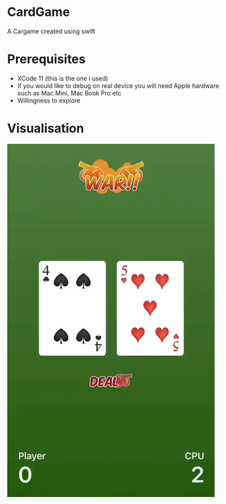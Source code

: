 # CardGame
A Cargame created using swift

# Prerequisites
 * XCode 11 (this is the one i used)
 * If you would like to debug on real device you will need Apple hardware such as Mac Mini, Mac Book Pro etc
 * Willingness to explore 

# Visualisation
![alt-text](https://github.com/mashaole/CardGame/blob/master/cardgame.gif)
